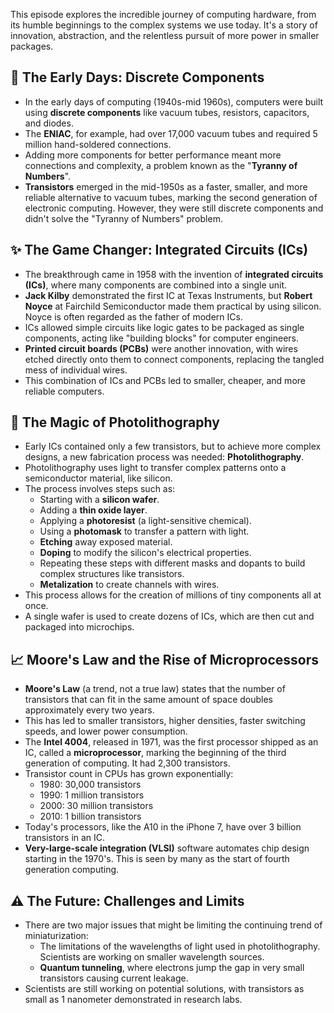 This episode explores the incredible journey of computing hardware, from its humble beginnings to the complex systems we use today. It's a story of innovation, abstraction, and the relentless pursuit of more power in smaller packages.

## 🧱 The Early Days: Discrete Components

- In the early days of computing (1940s-mid 1960s), computers were built using **discrete components** like vacuum tubes, resistors, capacitors, and diodes.
- The **ENIAC**, for example, had over 17,000 vacuum tubes and required 5 million hand-soldered connections.
- Adding more components for better performance meant more connections and complexity, a problem known as the "**Tyranny of Numbers**".
- **Transistors** emerged in the mid-1950s as a faster, smaller, and more reliable alternative to vacuum tubes, marking the second generation of electronic computing. However, they were still discrete components and didn't solve the "Tyranny of Numbers" problem.

## ✨ The Game Changer: Integrated Circuits (ICs)

- The breakthrough came in 1958 with the invention of **integrated circuits (ICs)**, where many components are combined into a single unit.
- **Jack Kilby** demonstrated the first IC at Texas Instruments, but **Robert Noyce** at Fairchild Semiconductor made them practical by using silicon. Noyce is often regarded as the father of modern ICs.
- ICs allowed simple circuits like logic gates to be packaged as single components, acting like "building blocks" for computer engineers.
- **Printed circuit boards (PCBs)** were another innovation, with wires etched directly onto them to connect components, replacing the tangled mess of individual wires.
- This combination of ICs and PCBs led to smaller, cheaper, and more reliable computers.

## 🔬 The Magic of Photolithography

- Early ICs contained only a few transistors, but to achieve more complex designs, a new fabrication process was needed: **Photolithography**.
- Photolithography uses light to transfer complex patterns onto a semiconductor material, like silicon.
- The process involves steps such as:
    - Starting with a **silicon wafer**.
    - Adding a **thin oxide layer**.
    - Applying a **photoresist** (a light-sensitive chemical).
    - Using a **photomask** to transfer a pattern with light.
    - **Etching** away exposed material.
    - **Doping** to modify the silicon's electrical properties.
    - Repeating these steps with different masks and dopants to build complex structures like transistors.
    - **Metalization** to create channels with wires.
- This process allows for the creation of millions of tiny components all at once.
- A single wafer is used to create dozens of ICs, which are then cut and packaged into microchips.

## 📈 Moore's Law and the Rise of Microprocessors

- **Moore's Law** (a trend, not a true law) states that the number of transistors that can fit in the same amount of space doubles approximately every two years.
- This has led to smaller transistors, higher densities, faster switching speeds, and lower power consumption.
- The **Intel 4004**, released in 1971, was the first processor shipped as an IC, called a **microprocessor**, marking the beginning of the third generation of computing. It had 2,300 transistors.
- Transistor count in CPUs has grown exponentially:
    - 1980: 30,000 transistors
    - 1990: 1 million transistors
    - 2000: 30 million transistors
    - 2010: 1 billion transistors
- Today's processors, like the A10 in the iPhone 7, have over 3 billion transistors in an IC.
- **Very-large-scale integration (VLSI)** software automates chip design starting in the 1970's. This is seen by many as the start of fourth generation computing.

## ⚠️ The Future: Challenges and Limits

- There are two major issues that might be limiting the continuing trend of miniaturization:
    - The limitations of the wavelengths of light used in photolithography. Scientists are working on smaller wavelength sources.
    - **Quantum tunneling**, where electrons jump the gap in very small transistors causing current leakage.
- Scientists are still working on potential solutions, with transistors as small as 1 nanometer demonstrated in research labs.

